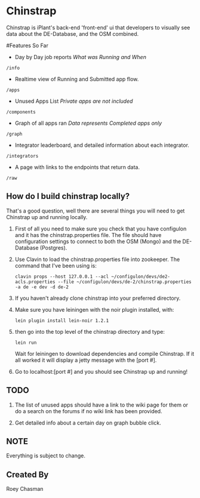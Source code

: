 Chinstrap
=========

Chinstrap is iPlant's back-end 'front-end' ui that developers to visually see data about the DE-Database, and the OSM combined.

#Features So Far

* Day by Day job reports *_What was Running and When_*

`/info`

* Realtime view of Running and Submitted app flow.

`/apps`

* Unused Apps List *_Private apps are not included_*

`/components`

* Graph of all apps ran *_Data represents Completed apps only_*

`/graph`

* Integrator leaderboard, and detailed information about each integrator.

`/integrators`

* A page with links to the endpoints that return data.

`/raw`

## How do I build chinstrap locally?

That's a good question, well there are several things you will need to get
Chinstrap up and running locally.

1. First of all you need to make sure you check that you have configulon
   and it has the chinstrap.properties file. The file should have configuration
   settings to connect to both the OSM (Mongo) and the DE-Database (Postgres).

2. Use Clavin to load the chinstrap.properties file into zookeeper. The command
   that I've been using is:

   `clavin props --host 127.0.0.1 --acl ~/configulon/devs/de2-acls.properties --file ~/configulon/devs/de-2/chinstrap.properties -a de -e dev -d de-2`

3. If you haven't already clone chinstrap into your preferred directory.

4. Make sure you have leiningen with the noir plugin installed, with:

   `lein plugin install lein-noir 1.2.1`

5. then go into the top level of the chinstrap directory and type:

    `lein run`

   Wait for leiningen to download dependencies and compile Chinstrap.
   If it all worked it will display a jetty message with the [port #].

6. Go to localhost:[port #] and you should see Chinstrap up and running!

## TODO

1. The list of unused apps should have a link to the wiki page for
them or do a search on the forums if no wiki link has been provided.

2. Get detailed info about a certain day on graph bubble click.

## NOTE

Everything is subject to change.

## Created By

Roey Chasman
